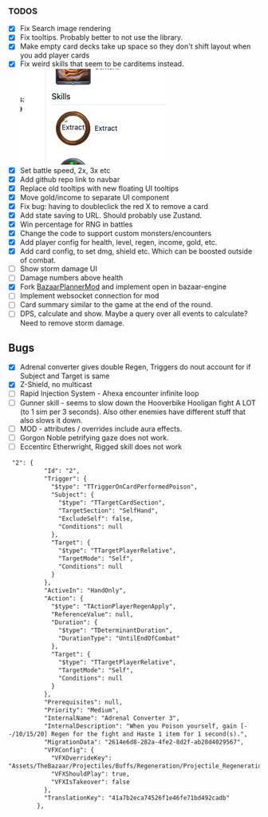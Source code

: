### TODOS

- [x] Fix Search image rendering
- [x] Fix tooltips. Probably better to not use the library.
- [x] Make empty card decks take up space so they don't shift layout when you add player cards
- [x] Fix weird skills that seem to be carditems instead.
      ![weird skill example](./docs/images/image.png)
- [x] Set battle speed, 2x, 3x etc
- [x] Add github repo link to navbar
- [x] Replace old tooltips with new floating UI tooltips
- [x] Move gold/income to separate UI component
- [x] Fix bug: having to doubleclick the red X to remove a card
- [x] Add state saving to URL. Should probably use Zustand.
- [x] Win percentage for RNG in battles
- [x] Change the code to support custom monsters/encounters
- [x] Add player config for health, level, regen, income, gold, etc.
- [x] Add card config, to set dmg, shield etc. Which can be boosted outside of combat.
- [ ] Show storm damage UI
- [ ] Damage numbers above health
- [x] Fork [BazaarPlannerMod](https://github.com/oceanseth/BazaarPlannerMod) and implement open in bazaar-engine
- [ ] Implement websocket connection for mod
- [ ] Card summary similar to the game at the end of the round.
- [ ] DPS, calculate and show. Maybe a query over all events to calculate? Need to remove storm damage.

## Bugs

- [x] Adrenal converter gives double Regen, Triggers do nout account for if Subject and Target is same
- [x] Z-Shield, no multicast
- [ ] Rapid Injection System - Ahexa encounter infinite loop
- [ ] Gunner skill - seems to slow down the Hooverbike Hooligan fight A LOT (to 1 sim per 3 seconds). Also other enemies have different stuff that also slows it down. 
- [ ] MOD - attributes / overrides include aura effects.
- [ ] Gorgon Noble petrifying gaze does not work.
- [ ] Eccentirc Etherwright, Rigged skill does not work

```
 "2": {
          "Id": "2",
          "Trigger": {
            "$type": "TTriggerOnCardPerformedPoison",
            "Subject": {
              "$type": "TTargetCardSection",
              "TargetSection": "SelfHand",
              "ExcludeSelf": false,
              "Conditions": null
            },
            "Target": {
              "$type": "TTargetPlayerRelative",
              "TargetMode": "Self",
              "Conditions": null
            }
          },
          "ActiveIn": "HandOnly",
          "Action": {
            "$type": "TActionPlayerRegenApply",
            "ReferenceValue": null,
            "Duration": {
              "$type": "TDeterminantDuration",
              "DurationType": "UntilEndOfCombat"
            },
            "Target": {
              "$type": "TTargetPlayerRelative",
              "TargetMode": "Self",
              "Conditions": null
            }
          },
          "Prerequisites": null,
          "Priority": "Medium",
          "InternalName": "Adrenal Converter 3",
          "InternalDescription": "When you Poison yourself, gain [--/10/15/20] Regen for the fight and Haste 1 item for 1 second(s).",
          "MigrationData": "2614e6d8-282a-4fe2-8d2f-ab28d4029567",
          "VFXConfig": {
            "VFXOverrideKey": "Assets/TheBazaar/Projectiles/Buffs/Regeneration/Projectile_RegenerationBuff_PV.prefab",
            "VFXShouldPlay": true,
            "VFXIsTakeover": false
          },
          "TranslationKey": "41a7b2eca74526f1e46fe71bd492cadb"
        },
```
